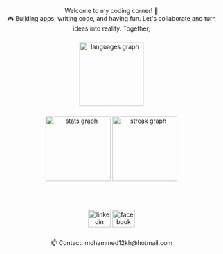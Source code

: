 <p align="center">Welcome to my coding corner!  🚀<br>🎮 Building apps, writing code, and having fun. Let's collaborate and turn ideas into reality. Together,</p>

###

<div align="center">
  <img src="https://github-readme-stats.vercel.app/api/top-langs?username=Mohammed12Khair&locale=en&hide_title=true&layout=compact&card_width=320&langs_count=6&theme=radical&hide_border=true&order=2" height="148" alt="languages graph"  />
</div>

###

<div align="center">
  <img src="https://github-readme-stats.vercel.app/api?username=Mohammed12Khair&hide_title=false&hide_rank=true&show_icons=true&include_all_commits=false&count_private=true&disable_animations=false&theme=radical&locale=en&hide_border=true&order=1" height="150" alt="stats graph"  />
  <img src="https://streak-stats.demolab.com?user=Mohammed12Khair&locale=en&mode=daily&theme=radical&hide_border=true&border_radius=5&order=3" height="150" alt="streak graph"  />
</div>

###

<br clear="both">

<div align="center">
 
 
</div>

###

<div align="center">
  <a href="https://www.linkedin.com/in/mohammedkhairtarig/" target="_blank">
    <img src="https://raw.githubusercontent.com/maurodesouza/profile-readme-generator/master/src/assets/icons/social/linkedin/default.svg" width="52" height="40" alt="linkedin logo"  />
  </a>
  <a href="https://www.facebook.com/mohammedkhair.m/" target="_blank">
    <img src="https://raw.githubusercontent.com/maurodesouza/profile-readme-generator/master/src/assets/icons/social/facebook/default.svg" width="52" height="40" alt="facebook logo"  />
  </a>
</div>

###

<p align="center">📫 Contact: mohammed12kh@hotmail.com</p>

###
